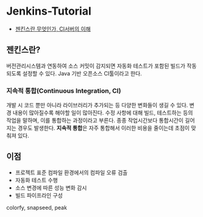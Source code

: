 # Jenkins-Tutorial

- [젠킨스란 무엇인가, CI서버의 이해](http://www.itworld.co.kr/news/107527)

## 젠킨스란?

버전관리시스템과 연동하여 소스 커밋이 감지되면 자동화 테스트가 포함된 빌드가 작동되도록 설정할 수 있다. Java 기반 오픈소스 CI툴이라고 한다.

### 지속적 통합(Continuous Integration, CI)

개발 시 코드 뿐만 아니라 라이브러리가 추가되는 등 다양한 변화들이 생길 수 있다. 변경 내용이 많아질수록 해야할 일이 많아진다. 수정 사항에 대해 빌드, 테스트하는 등의 작업을 말하며, 이를 통합하는 과정이라고 부른다. 종종 작업시간보다 통합시간이 길어지는 경우도 발생한다. **지속적 통합**은 자주 통합해서 이러한 비용을 줄이는데 초점이 맞춰져 있다.

## 이점

- 프로젝트 표준 컴파일 환경에서의 컴파일 오류 검출
- 자동화 테스트 수행
- 소스 변경에 따른 성능 변화 감시
- 빌드 파이프라인 구성



colorfy, snapseed, peak